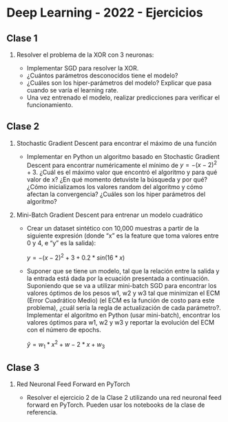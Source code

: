 # Deep Learning - 2022 - Ejercicios

## Clase 1

1. Resolver el problema de la XOR con 3 neuronas:

    * Implementar SGD para resolver la XOR.
    * ¿Cuántos parámetros desconocidos tiene el modelo?
    * ¿Cuáles son los hiper-parámetros del modelo? Explicar que pasa cuando se varía el learning rate.
    * Una vez entrenado el modelo, realizar predicciones para verificar el funcionamiento.


## Clase 2

1. Stochastic Gradient Descent para encontrar el máximo de una función

    * Implementar en Python un algoritmo basado en Stochastic Gradient Descent para encontrar numéricamente el mínimo de $y = -(x-2)^2 + 3$.   ¿Cuál es el máximo valor que encontró el algoritmo y para qué valor de x? ¿En qué momento detuviste la búsqueda y por qué? ¿Cómo inicializamos los valores random del algoritmo y cómo afectan la convergencia? ¿Cuáles son los hiper parámetros del algoritmo?

2. Mini-Batch Gradient Descent para entrenar un modelo cuadrático

    * Crear un dataset sintético con 10,000 muestras a partir de la siguiente expresión (donde “x” es la feature que toma valores entre 0 y 4, e “y” es la salida):

        $y = -(x-2)^2 + 3 + 0.2 * sin(16*x)$
    
    * Suponer que se tiene un modelo, tal que la relación entre la salida y la entrada está dada por la ecuación presentada a continuación. Suponiendo que se va a utilizar mini-batch SGD para encontrar los valores óptimos de los pesos w1, w2 y w3 tal que minimizan el ECM (Error Cuadrático Medio) (el ECM es la función de costo para este problema), ¿cuál sería la regla de actualización de cada parámetro?. Implementar el algoritmo en Python (usar mini-batch), encontrar los valores óptimos para w1, w2 y w3 y reportar la evolución del ECM con el número de epochs.   

        $\hat{y} =w_1*x^2+w-2*x+w_3$

## Clase 3

1. Red Neuronal Feed Forward en PyTorch

    * Resolver el ejercicio 2 de la Clase 2 utilizando una red neuronal feed forward en PyTorch. Pueden usar los notebooks de la clase de referencia.